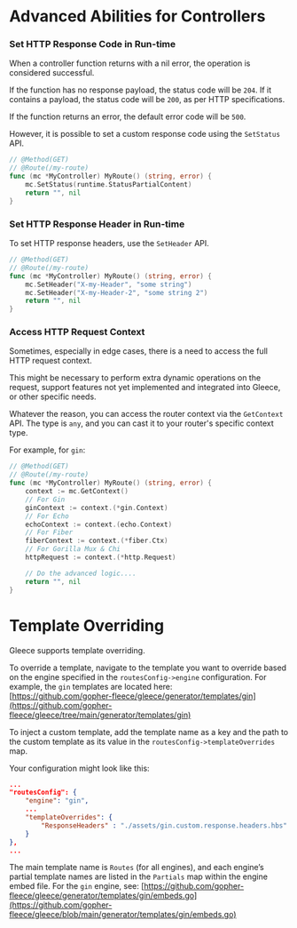 # Advanced Abilities for Controllers

### Set HTTP Response Code in Run-time

When a controller function returns with a nil error, the operation is considered successful.

If the function has no response payload, the status code will be `204`. If it contains a payload, the status code will be `200`, as per HTTP specifications.

If the function returns an error, the default error code will be `500`.

However, it is possible to set a custom response code using the `SetStatus` API.

```go
// @Method(GET)
// @Route(/my-route)
func (mc *MyController) MyRoute() (string, error) {
	mc.SetStatus(runtime.StatusPartialContent)
	return "", nil
}
```

### Set HTTP Response Header in Run-time

To set HTTP response headers, use the `SetHeader` API.

```go
// @Method(GET)
// @Route(/my-route)
func (mc *MyController) MyRoute() (string, error) {
	mc.SetHeader("X-my-Header", "some string")
	mc.SetHeader("X-my-Header-2", "some string 2")
	return "", nil
}
```

### Access HTTP Request Context

Sometimes, especially in edge cases, there is a need to access the full HTTP request context.

This might be necessary to perform extra dynamic operations on the request, support features not yet implemented and integrated into Gleece, or other specific needs.

Whatever the reason, you can access the router context via the `GetContext` API. The type is `any`, and you can cast it to your router's specific context type.

For example, for `gin`:
```go
// @Method(GET)
// @Route(/my-route)
func (mc *MyController) MyRoute() (string, error) {
    context := mc.GetContext()
    // For Gin
    ginContext := context.(*gin.Context)
    // For Echo
    echoContext := context.(echo.Context)
    // For Fiber
    fiberContext := context.(*fiber.Ctx)
    // For Gorilla Mux & Chi
    httpRequest := context.(*http.Request)

    // Do the advanced logic....
    return "", nil
}
```

# Template Overriding

Gleece supports template overriding.

To override a template, navigate to the template you want to override based on the engine specified in the `routesConfig->engine` configuration. For example, the `gin` templates are located here:  
[https://github.com/gopher-fleece/gleece/generator/templates/gin](https://github.com/gopher-fleece/gleece/tree/main/generator/templates/gin)

To inject a custom template, add the template name as a key and the path to the custom template as its value in the `routesConfig->templateOverrides` map.

Your configuration might look like this:

```json
...
"routesConfig": {
    "engine": "gin",
    ...
    "templateOverrides": {
        "ResponseHeaders" : "./assets/gin.custom.response.headers.hbs"
    }
},
...
```

The main template name is `Routes` (for all engines), and each engine’s partial template names are listed in the `Partials` map within the engine embed file. For the `gin` engine, see: [https://github.com/gopher-fleece/gleece/generator/templates/gin/embeds.go](https://github.com/gopher-fleece/gleece/blob/main/generator/templates/gin/embeds.go)  

